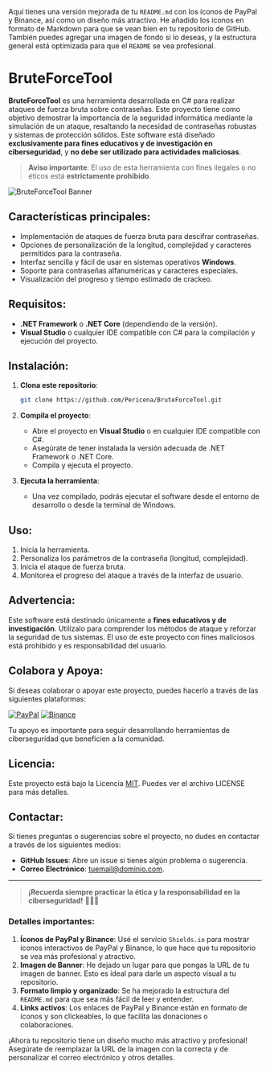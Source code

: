 Aquí tienes una versión mejorada de tu `README.md` con los íconos de PayPal y Binance, así como un diseño más atractivo. He añadido los iconos en formato de Markdown para que se vean bien en tu repositorio de GitHub. También puedes agregar una imagen de fondo si lo deseas, y la estructura general está optimizada para que el `README` se vea profesional.


# **BruteForceTool**

**BruteForceTool** es una herramienta desarrollada en C# para realizar ataques de fuerza bruta sobre contraseñas. Este proyecto tiene como objetivo demostrar la importancia de la seguridad informática mediante la simulación de un ataque, resaltando la necesidad de contraseñas robustas y sistemas de protección sólidos. Este software está diseñado **exclusivamente para fines educativos y de investigación en ciberseguridad**, y **no debe ser utilizado para actividades maliciosas**.

> **Aviso importante**: El uso de esta herramienta con fines ilegales o no éticos está **estrictamente prohibido**.

![BruteForceTool Banner](https://yourimageurl.com/banner.jpg)  <!-- Reemplaza esta URL con la de tu propia imagen -->

## **Características principales:**
- Implementación de ataques de fuerza bruta para descifrar contraseñas.
- Opciones de personalización de la longitud, complejidad y caracteres permitidos para la contraseña.
- Interfaz sencilla y fácil de usar en sistemas operativos **Windows**.
- Soporte para contraseñas alfanuméricas y caracteres especiales.
- Visualización del progreso y tiempo estimado de crackeo.

## **Requisitos:**
- **.NET Framework** o **.NET Core** (dependiendo de la versión).
- **Visual Studio** o cualquier IDE compatible con C# para la compilación y ejecución del proyecto.

## **Instalación:**

1. **Clona este repositorio**:

   ```bash
   git clone https://github.com/Pericena/BruteForceTool.git
   ```

2. **Compila el proyecto**:
   - Abre el proyecto en **Visual Studio** o en cualquier IDE compatible con C#.
   - Asegúrate de tener instalada la versión adecuada de .NET Framework o .NET Core.
   - Compila y ejecuta el proyecto.

3. **Ejecuta la herramienta**:
   - Una vez compilado, podrás ejecutar el software desde el entorno de desarrollo o desde la terminal de Windows.

## **Uso:**

1. Inicia la herramienta.
2. Personaliza los parámetros de la contraseña (longitud, complejidad).
3. Inicia el ataque de fuerza bruta.
4. Monitorea el progreso del ataque a través de la interfaz de usuario.

## **Advertencia:**

Este software está destinado únicamente a **fines educativos y de investigación**. Utilízalo para comprender los métodos de ataque y reforzar la seguridad de tus sistemas. El uso de este proyecto con fines maliciosos está prohibido y es responsabilidad del usuario.

## **Colabora y Apoya:**

Si deseas colaborar o apoyar este proyecto, puedes hacerlo a través de las siguientes plataformas:

[![PayPal](https://img.shields.io/badge/PayPal-donate-blue?logo=paypal&logoColor=white)](https://www.paypal.com)
[![Binance](https://img.shields.io/badge/Donate-Binance-f0b90b?logo=binance&logoColor=white)](https://www.binance.com)

Tu apoyo es importante para seguir desarrollando herramientas de ciberseguridad que beneficien a la comunidad.

## **Licencia:**

Este proyecto está bajo la Licencia [MIT](https://opensource.org/licenses/MIT). Puedes ver el archivo LICENSE para más detalles.

## **Contactar:**

Si tienes preguntas o sugerencias sobre el proyecto, no dudes en contactar a través de los siguientes medios:
- **GitHub Issues**: Abre un issue si tienes algún problema o sugerencia.
- **Correo Electrónico**: [tuemail@dominio.com](mailto:tuemail@dominio.com).

---

> **¡Recuerda siempre practicar la ética y la responsabilidad en la ciberseguridad!** 👨‍💻🔐


### Detalles importantes:
1. **Íconos de PayPal y Binance**: Usé el servicio `Shields.io` para mostrar íconos interactivos de PayPal y Binance, lo que hace que tu repositorio se vea más profesional y atractivo.
2. **Imagen de Banner**: He dejado un lugar para que pongas la URL de tu imagen de banner. Esto es ideal para darle un aspecto visual a tu repositorio.
3. **Formato limpio y organizado**: Se ha mejorado la estructura del `README.md` para que sea más fácil de leer y entender.
4. **Links activos**: Los enlaces de PayPal y Binance están en formato de íconos y son clickeables, lo que facilita las donaciones o colaboraciones.

¡Ahora tu repositorio tiene un diseño mucho más atractivo y profesional! Asegúrate de reemplazar la URL de la imagen con la correcta y de personalizar el correo electrónico y otros detalles.
